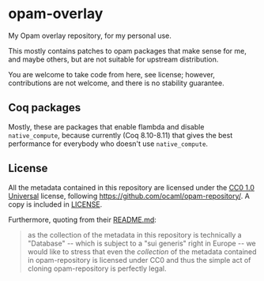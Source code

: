 # opam-overlay

My Opam overlay repository, for my personal use.

This mostly contains patches to opam packages that make sense for me, and maybe
others, but are not suitable for upstream distribution.

You are welcome to take code from here, see license; however, contributions are
not welcome, and there is no stability guarantee.

## Coq packages

Mostly, these are packages that enable flambda and disable `native_compute`,
because currently (Coq 8.10-8.11) that gives the best performance for everybody
who doesn't use `native_compute`.

## License

All the metadata contained in this repository are licensed under the
[CC0 1.0 Universal](http://creativecommons.org/publicdomain/zero/1.0/)
license, following https://github.com/ocaml/opam-repository/. A copy is
included in [LICENSE](./LICENSE).

Furthermore, quoting from their [README.md](
https://github.com/ocaml/opam-repository/blob/72c78ee6a678cc5099b5ad140f2bca8ccb429897/README.md#license):

> as the collection of the metadata in this repository is
technically a "Database" -- which is subject to a "sui generis" right
in Europe -- we would like to stress that even the *collection* of
the metadata contained in opam-repository is licensed under CC0 and
thus the simple act of cloning opam-repository is perfectly legal.

